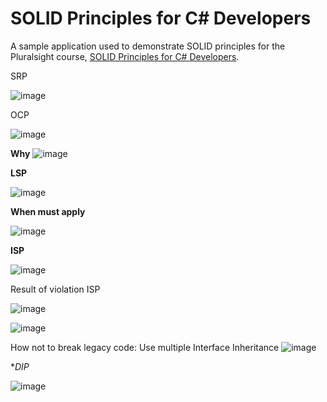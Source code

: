 # SOLID Principles for C# Developers

A sample application used to demonstrate SOLID principles for the Pluralsight course, [SOLID Principles for C# Developers](https://app.pluralsight.com/library/courses/csharp-solid-principles).

SRP

![image](https://user-images.githubusercontent.com/40399697/236697190-5e1e803c-dfa0-4b1e-b8c2-c7fe87fbf97c.png)

OCP

![image](https://user-images.githubusercontent.com/40399697/236697342-eb3e9114-0115-4794-92fc-f7ade2e58026.png)

**Why**
![image](https://user-images.githubusercontent.com/40399697/236708717-777803d5-2e9a-4990-8e15-7a46d6d32661.png)


**LSP**

![image](https://user-images.githubusercontent.com/40399697/236974426-3c24014f-3f7f-40b9-8428-8eb760e5ba9c.png)

**When must apply**

![image](https://github.com/johanalex566/ArdalisRating-SOLID-Samples/assets/40399697/ba133813-53c8-40df-81e1-0810c7c3c0e7)

**ISP**

![image](https://github.com/johanalex566/ArdalisRating-SOLID-Samples/assets/40399697/12aa94e5-81fc-47bc-940e-03b48cc2c5ee)

Result of violation ISP

![image](https://github.com/johanalex566/ArdalisRating-SOLID-Samples/assets/40399697/f9546a95-ce62-4b18-a007-7061a721f454)

![image](https://github.com/johanalex566/ArdalisRating-SOLID-Samples/assets/40399697/dded4940-de66-4734-ad18-5fcaf6c74792)

How not to break legacy code: Use multiple Interface Inheritance
![image](https://github.com/johanalex566/ArdalisRating-SOLID-Samples/assets/40399697/6e06ad33-ae9d-45de-9d1b-09b6a82ca206)

**DIP*

![image](https://github.com/johanalex566/ArdalisRating-SOLID-Samples/assets/40399697/1009483a-517a-4caf-afca-a4e7ec8ad318)


